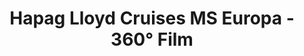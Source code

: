 ---
title: Hapag Lloyd Cruises MS Europa - 360° Film
layout: film
menu:
sitemap: false
xml_name: hlcruises
---
